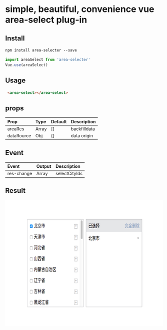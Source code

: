 # simple, beautiful, convenience vue area-select plug-in


## Install

```base
npm install area-selecter --save
```

```js
import areaSelect from 'area-selecter'
Vue.use(areaSelect)
```

## Usage
```html
 <area-select></area-select>
```

## props

|Prop|Type|Default| Description|
|:---|:---|:------|:-----------|
|areaRes|Array| []|backfilldata|
|dataRource|Obj| {}| data origin|

## Event
|Event|Output| Description |
|:----|:-----|:------------|
|res-change|Array|selectCityIds  |

## Result
<img src="./src/img/demo.png" width = "678" height = "404" /> 

